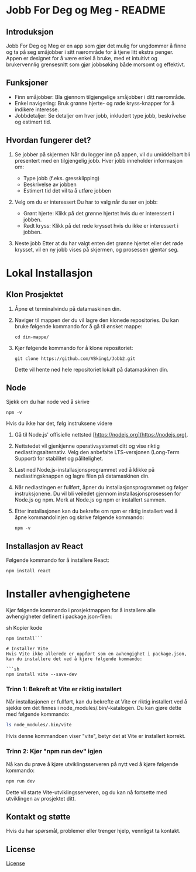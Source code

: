 # Jobb For Deg og Meg - README

## Introduksjon
Jobb For Deg og Meg er en app som gjør det mulig for ungdommer å finne og ta på seg småjobber i sitt nærområde for å tjene litt ekstra penger. Appen er designet for å være enkel å bruke, med et intuitivt og brukervennlig grensesnitt som gjør jobbsøking både morsomt og effektivt.

## Funksjoner
- Finn småjobber: Bla gjennom tilgjengelige småjobber i ditt nærområde.
- Enkel navigering: Bruk grønne hjerte- og røde kryss-knapper for å indikere interesse.
- Jobbdetaljer: Se detaljer om hver jobb, inkludert type jobb, beskrivelse og estimert tid.

## Hvordan fungerer det?
1. Se jobber på skjermen
   Når du logger inn på appen, vil du umiddelbart bli presentert med en tilgjengelig jobb. Hver jobb inneholder informasjon om:
   - Type jobb (f.eks. gressklipping)
   - Beskrivelse av jobben
   - Estimert tid det vil ta å utføre jobben

2. Velg om du er interessert
   Du har to valg når du ser en jobb:
   - Grønt hjerte: Klikk på det grønne hjertet hvis du er interessert i jobben.
   - Rødt kryss: Klikk på det røde krysset hvis du ikke er interessert i jobben.

3. Neste jobb
   Etter at du har valgt enten det grønne hjertet eller det røde krysset, vil en ny jobb vises på skjermen, og prosessen gjentar seg.

# Lokal Installasjon
## Klon Prosjektet
1. Åpne et terminalvindu på datamaskinen din.

2. Naviger til mappen der du vil lagre den klonede repositories. Du kan bruke følgende kommando for å gå til ønsket mappe:
   ```
   cd din-mappe/
   ```

3. Kjør følgende kommando for å klone repositoriet:
   ```
   git clone https://github.com/VBking1/Jobb2.git
   ```

   Dette vil hente ned hele repositoriet lokalt på datamaskinen din.


## Node
Sjekk om du har node ved å skrive
   ```
   npm -v
   ```
Hvis du ikke har det, følg instruksene videre


1. Gå til Node.js' offisielle nettsted [https://nodejs.org](https://nodejs.org).

2. Nettstedet vil gjenkjenne operativsystemet ditt og vise riktig nedlastingsalternativ. Velg den anbefalte LTS-versjonen (Long-Term Support) for stabilitet og pålitelighet.

3. Last ned Node.js-installasjonsprogrammet ved å klikke på nedlastingsknappen og lagre filen på datamaskinen din.

4. Når nedlastingen er fullført, åpner du installasjonsprogrammet og følger instruksjonene. Du vil bli veiledet gjennom installasjonsprosessen for Node.js og npm. Merk at Node.js og npm er installert sammen.

5. Etter installasjonen kan du bekrefte om npm er riktig installert ved å åpne kommandolinjen og skrive følgende kommando:
   ```
   npm -v
   ```
## Installasjon av React
Følgende kommando for å installere React:
  ```shell
  npm install react
  ```




# Installer avhengighetene
Kjør følgende kommando i prosjektmappen for å installere alle avhengigheter definert i package.json-filen:

sh
Kopier kode
```
npm install```

# Installer Vite
Hvis Vite ikke allerede er oppført som en avhengighet i package.json, kan du installere det ved å kjøre følgende kommando:

```sh
npm install vite --save-dev
```

### Trinn 1: Bekreft at Vite er riktig installert
Når installasjonen er fullført, kan du bekrefte at Vite er riktig installert ved å sjekke om det finnes i node_modules/.bin/-katalogen. Du kan gjøre dette med følgende kommando:

```sh
ls node_modules/.bin/vite
```

Hvis denne kommandoen viser "vite", betyr det at Vite er installert korrekt.

### Trinn 2: Kjør "npm run dev" igjen
Nå kan du prøve å kjøre utviklingsserveren på nytt ved å kjøre følgende kommando:

```sh
npm run dev
```

Dette vil starte Vite-utviklingsserveren, og du kan nå fortsette med utviklingen av prosjektet ditt.


## Kontakt og støtte

Hvis du har spørsmål, problemer eller trenger hjelp, vennligst ta kontakt.

## License
[License](LICENSE)
